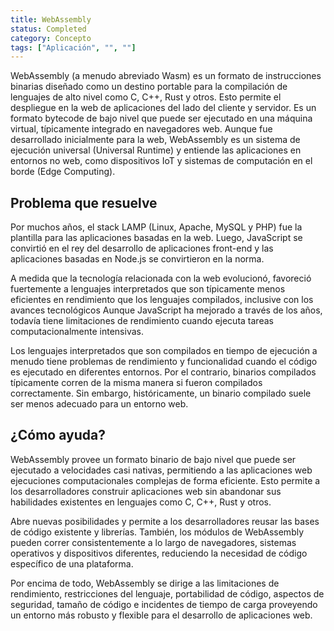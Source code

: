 ```yaml
---
title: WebAssembly
status: Completed
category: Concepto
tags: ["Aplicación", "", ""]
---
```


WebAssembly (a menudo abreviado Wasm) es un formato de instrucciones binarias diseñado como un destino portable para la compilación de lenguajes de alto nivel como C, C++, Rust y otros. Esto permite el despliegue en la web de aplicaciones del lado del cliente y servidor.
Es un formato bytecode de bajo nivel que puede ser ejecutado en una máquina virtual, típicamente integrado en navegadores web. Aunque fue desarrollado inicialmente para la web, WebAssembly es un sistema de ejecución universal (Universal Runtime) y entiende las aplicaciones en entornos no web, como dispositivos IoT y sistemas de computación en el borde (Edge Computing). 

## Problema que resuelve

Por muchos años, el stack LAMP (Linux, Apache, MySQL y PHP) fue la plantilla para las aplicaciones basadas en la web. Luego, JavaScript se convirtió en el rey del desarrollo de aplicaciones front-end y las aplicaciones basadas en Node.js se convirtieron en la norma. 

A medida que la tecnología relacionada con la web evolucionó, favoreció fuertemente a lenguajes interpretados que son típicamente menos eficientes en rendimiento que los lenguajes compilados, inclusive con los avances tecnológicos Aunque JavaScript ha mejorado a través de los años, todavía tiene limitaciones de rendimiento cuando ejecuta tareas computacionalmente intensivas.

Los lenguajes interpretados que son compilados en tiempo de ejecución a menudo tiene problemas de rendimiento y funcionalidad cuando el código es ejecutado en diferentes entornos. Por el contrario, binarios compilados típicamente corren de la misma manera si fueron compilados correctamente. Sin embargo, históricamente, un binario compilado suele ser menos adecuado para un entorno web.

## ¿Cómo ayuda?

WebAssembly provee un formato binario de bajo nivel que puede ser ejecutado a velocidades casi nativas, permitiendo a las aplicaciones web ejecuciones computacionales complejas de forma eficiente.
Esto permite a los desarrolladores construir aplicaciones web sin abandonar sus habilidades existentes en lenguajes como C, C++, Rust y otros.

Abre nuevas posibilidades y permite a los desarrolladores reusar las bases de código existente y librerías. También, los módulos de WebAssembly pueden correr consistentemente a lo largo de navegadores, sistemas operativos y dispositivos diferentes, reduciendo la necesidad de código específico de una plataforma.

Por encima de todo, WebAssembly se dirige a las limitaciones de rendimiento, restricciones del lenguaje, portabilidad de código, aspectos de seguridad, tamaño de código e incidentes de tiempo de carga proveyendo un entorno más robusto y flexible para el desarrollo de aplicaciones web.
